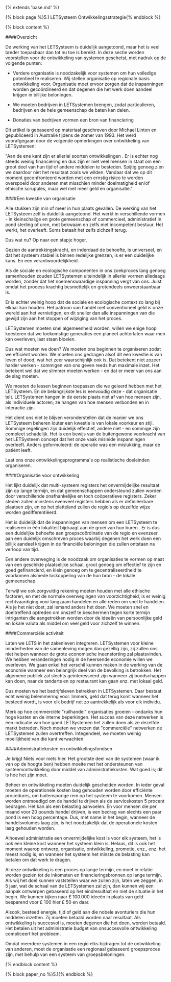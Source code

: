 {% extends 'base.md' %}

{% block page %}5.1 LETSysteem Ontwikkelingsstrategie{% endblock %}

{% block content %}

####Overzicht

De werking van het LETSysteem is duidelijk aangetoond,
maar het is veel breder toepasbaar dan tot nu toe is bereikt.
In deze sectie worden voorstellen voor de ontwikkeling van systemen geschetst,
met nadruk op de volgende punten:

* Verdere organisatie is noodzakelijk voor systemen om hun volledige potentieel te realiseren.
Wij stellen organisatie op regionale basis ontwikkeling voor.
Organisatie moet ervoor zorgen dat de inspanningen worden gecoördineerd en dat
degenen die het werk doen aandeel krijgen in billijke beloningen.

* We moeten bedrijven in LETSystemen brengen, zodat
particulieren, bedrijven en de hele gemeenschap de baten kan delen.

* Donaties van bedrijven vormen een bron van financiering

Dit artikel is gebaseerd op materiaal geschreven door Michael Linton
en gepubliceerd in Australië tijdens de zomer van 1993. Het
werd voorafgegaan door de volgende opmerkingen over
ontwikkeling van LETSystemen:

"Aan de ene kant zijn er allerlei soorten ontwikkelingen .
Er is echter nog steeds weinig financiering en dus zijn er
niet veel mensen in staat om een groot deel van hun tijd of andere middelen 
te besteden. Spijtig genoeg zien we daardoor niet het resultaat zoals we wilden.
Vandaar dat we op dit moment geconfronteerd worden met een ernstig risico
te worden overspoeld door anderen met misschien minder doelmatigheid 
en/of ethische scrupules, maar wel met meer geld en organisatie."

####Een kwestie van organisatie

Alle stukken zijn min of meer in hun plaats gevallen. De werking van het LETSysteem 
zelf is duidelijk aangetoond. Het werkt in verschillende
vormen - in kleinschalige en grote gemeenschap of
commercieel, administratief in pond sterling of uren, met bekwaam
en zelfs met incompetent bestuur. Het werkt, het
overleeft. Soms betaalt het zelfs zichzelf terug.

Dus wat nu? Op naar een stapje hoger.

Gezien de aantrekkingskracht, en inderdaad de behoefte, is universeel, en
dat het systeem stabiel is binnen redelijke grenzen, is er
een duidelijke kans. En een verantwoordelijkheid.

Als de sociale en ecologische componenten in ons zoekproces
lang genoeg samenhouden zouden LETSystemen uiteindelijk in allerlei
vormen alledaags worden, zonder dat het noemenswaardige inspanning vergt van
ons. Juist omdat het process krachtig besmettelijk en grotendeels
onweerstaanbaar is.

Er is echter weinig hoop dat de sociale en ecologische context
zo lang bij elkaar kan houden. Het patroon van handel met 
conventioneel geld is onze wereld aan het vernietigen, en dit
sneller dan alle inspanningen van die gewijd zijn aan het stoppen of 
wijziging van het proces.

LETSystemen moeten snel algemeenheid worden, willen we enige hoop koesteren
dat we toekomstige generaties een planeet achterlaten waar men kan overleven,
laat staan bloeien.

Dus wat moeten we doen? We moeten ons beginnen te organiseren zodat 
we efficiënt worden. We moeten ons gedragen alsof dit een kwestie is 
van leven of dood, wat het zeer waarschijnlijk ook is.
Dat betekent niet zozeer harder werken - sommigen van ons geven reeds hun
maximale inzet. Het betekent wel dat we slimmer moeten werken - en dat 
er meer van ons aan de slag moeten.

We moeten de lessen beginnen toepassen die we geleerd hebben met het LETSysteem.
En de belangrijkste les is eenvoudig deze - dat organisatie telt. LETSystemen hangen in de
eerste plaats niet af van hoe mensen zijn, als individuele actoren;
ze hangen van hoe mensen verbonden en in interactie zijn.

Het dient ons niet te blijven veronderstellen dat de manier we ons LETSysteem beheren
louter een kwestie is van lokale voorkeur en stijl.
Sommige regelingen zijn duidelijk effectief, andere niet - en sommige zijn
compleet schadelijk. Het is een bewijs van de buitengewone veerkracht
van het LETSysteem concept dat het onze vaak misleide inspanningen overleeft.
Anders geformuleerd: de operatie was een mislukking, maar de patiënt leeft.

Laat ons onze ontwikkelingsprogramma's op realistische doeleinden organiseren.

####Organisatie voor ontwikkeling

Het lijkt duidelijk dat multi-systeem registers het
onvermijdelijke resultaat zijn op lange termijn, en dat gemeenschappen
ondersteund zullen worden door verschillende onafhankelijke en toch
coöperatieve registers. Zeker steden zullen minstens evenveel
registers hebben als er definiëerbare plaatsen zijn, en op het platteland
zullen de regio's op dezelfde wijze worden gedifferentiëerd.

Het is duidelijk dat de inspanningen van mensen om een LETSysteem te 
realiseren in één lokaliteit
bijdraagt aan de groei van hun buren .
Er is dus een duidelijke behoefte aan groepscoördinatie van de regio
en evenzeer aan een duidelijk omschreven proces waarbij degenen het werk doen
een billijk aandeel krijgen in de financiële beloningen die zullen ontstaan 
na verloop van tijd.

Een andere overweging is de noodzaak om organisaties te vormen op maat van
een geschikte plaatselijke schaal, groot genoeg om effectief te zijn en
goed gefinancierd, en klein genoeg om te gecentraliseerdheid te voorkomen alsmede
loskoppeling van de hun bron - de lokale gemeenschap.

Terwijl we ook zorgvuldig rekening moeten houden met alle ethische factoren,
en met de normale overwegingen van voorzichtigheid, is er weinig
rechtvaardiging voor langzaam handelen en alle reden om snel te handelen.
Als je het niet doet, zal iemand anders het doen. We moeten snel en 
doeltreffend optreden om onszelf te beschermen tegen korte termijn 
intriganten die aangetrokken worden door de ideeën
van persoonlijke geld en lokale valuta als middel om veel geld voor
zichzelf te winnen.

####Commerciële activiteit

Laten we LETS in het zakenleven integreren. LETSystemen voor kleine
minderheden van de samenleving mogen dan gezellig zijn, zij zullen ons
niet helpen wanneer de grote economische ineenstorting zal plaatsvinden.
We hebben veranderingen nodig in de heersende economie willen we
overleven. We gaan enkel het verschil kunnen maken in de werking van de
economie wanneer een belangrijk deel van de bevolking is betrokken.
Het algemene publiek zal slechts geïnteresseerd zijn wanneer zij boodschappen
kan doen, naar de tandarts en op restaurant kan gaan enz. met lokaal geld.

Dus moeten we het bedrijfsleven betrekken in LETSystemen. 
Daar bestaat echt weinig belemmering voor. Immers, geld dat terug 
komt wanneer het besteed wordt,
is voor elk bedrijf net zo aantrekkelijk als voor elk individu.

Merk op hoe commerciële "ruilhandel" organisaties groeien -
ondanks hun hoge kosten en de interne beperkingen. Het
succes van deze netwerken is een indicatie van hoe goed
LETSystemen het zullen doen als ze dezelfde markt betreden.
Noch moeten we vrezen dat "commerciële" netwerken de LETSystemen
zullen overtreffen. Integendeel, we moeten weinig moeilijkheid
van die kant verwachten. 

####Administratiekosten en ontwikkelingsfondsen

Je krijgt Niets voor niets hier. Het grootste deel van de 
systemen (waar ik van op de hoogte ben) hebben moeite met het 
ondersteunen van systeemontwikkeling door middel van
administratiekosten. Wat goed is; dit is hoe het zijn moet.

Beheer en ontwikkeling moeten duidelijk gescheiden worden.
In ieder geval moeten de operationele kosten laag gehouden worden door efficiënte
procedures, om buitensporige rem op het systeem te voorkomen.
Mensen worden ontmoedigd om de handel te drijven als de servicekosten
5 procent bedragen. Het kan als een belasting aanvoelen.
En voor mensen die per maand voor 20 pounds handel drijven, is een bedrag van
slechts een paar pond is een hoog percentage. Dus,
met name in het begin, wanneer de handelsvolumes laag zijn,
is het noodzakelijk dat de operationele kosten laag gehouden worden.

Alhoewel administratie een onvermijdelijke kost is voor elk systeem,
het is ook een kleine kost wanneer het systeem klein is.
Helaas, dit is ook het moment waarop ontwerp, organisatie,
ontwikkeling, promotie, enz., enz. het meest nodig is, en wanneer
het systeem het minste de belasting kan betalen om dat werk te dragen.

Al deze ontwikkeling is een proces op lange termijn, en moet in relatie
worden gezien tot de inkomsten en financieringsbronnen op lange termijn. 
Als wij het doel kunnen vaststellen waar we zullen zijn, laten we zeggen, in 5 jaar,
wat de schaal van de LETSystemen zal zijn, dan kunnen wij een aanpak ontwerpen
gebaseerd op het eindresultaat en niet de situatie
in het begin. We kunnen kijken naar £ 100.000 ideeën
in plaats van geld besparend voor £ 100 hier £ 50 en daar.

Alsook, besteed energie, tijd of geld aan die nobele avonturiers 
die hun middelen inzetten.
Zij moeten betaald worden naar resultaat. Als ontwikkeling is succesvol is,
moeten degenen die het doen, worden betaald.
Het betalen uit het administratie budget van onsuccesvolle ontwikkeling 
compliceert het probleem.

Omdat meerdere systemen in een regio elks bijdragen tot de 
ontwikkeling van anderen, moet de organisatie een regionaal
gebaseerd groepsproces zijn, met behulp van een systeem van groepsbeloningen.

{% endblock content %}

{% block paper_no %}5.1{% endblock %}

